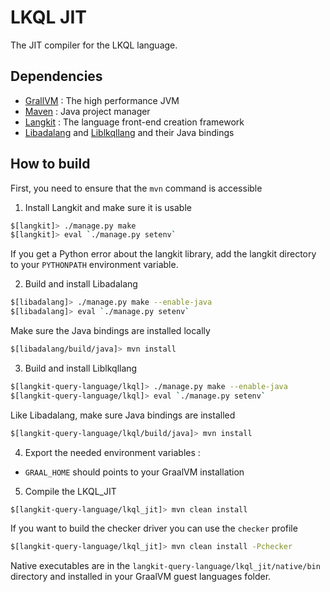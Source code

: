 LKQL JIT
========

The JIT compiler for the LKQL language.

Dependencies
------------

* [GrallVM](https://www.graalvm.org/) : The high performance JVM
* [Maven](https://maven.apache.org/) : Java project manager
* [Langkit](https://github.com/AdaCore/langkit) : The language front-end creation framework
* [Libadalang](https://github.com/AdaCore/libadalang) and [Liblkqllang](https://github.com/AdaCore/langkit-query-language) and their Java bindings

How to build
------------

First, you need to ensure that the `mvn` command is accessible

1) Install Langkit and make sure it is usable

```sh
$[langkit]> ./manage.py make
$[langkit]> eval `./manage.py setenv`
```
If you get a Python error about the langkit library, add the langkit directory to your `PYTHONPATH` environment
variable.

2) Build and install Libadalang

```sh
$[libadalang]> ./manage.py make --enable-java
$[libadalang]> eval `./manage.py setenv`
```

Make sure the Java bindings are installed locally

```sh
$[libadalang/build/java]> mvn install
```

3) Build and install Liblkqllang

```sh
$[langkit-query-language/lkql]> ./manage.py make --enable-java
$[langkit-query-language/lkql]> eval `./manage.py setenv`
```

Like Libadalang, make sure Java bindings are installed

```sh
$[langkit-query-language/lkql/build/java]> mvn install
```

4) Export the needed environment variables :
  * `GRAAL_HOME` should points to your GraalVM installation

5) Compile the LKQL_JIT

```sh
$[langkit-query-language/lkql_jit]> mvn clean install
```

If you want to build the checker driver you can use the `checker` profile

```sh
$[langkit-query-language/lkql_jit]> mvn clean install -Pchecker
```

Native executables are in the `langkit-query-language/lkql_jit/native/bin` directory and installed in your GraalVM
guest languages folder.
